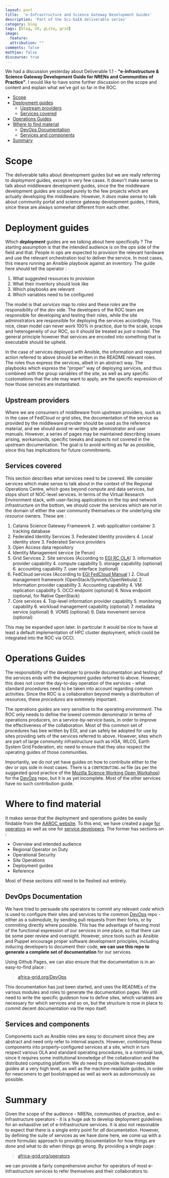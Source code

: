 ```yaml
---
layout: post
title:  'e-Infrastructure and Science Gateway Development Guides'
description: 'Part of the Sci-GaIA deliverable series'
category: blog
tags: [blog, VO, gLite, grid]
image:
  feature:
  attribution: ""
comments: false
mathjax: false
discourse: true
---
```


We had a discussion yesterday about Deliverable 1.1 - **"e-Infrastructure & Science Gateway Development Guide for NRENs and Communities of Practice"**. I would like to have some further discussion on the scope and content and explain what we've got so far in the ROC.
<!-- TOC depthFrom:1 depthTo:6 withLinks:1 updateOnSave:1 orderedList:0 -->

- [Scope](#scope)
- [Deployment guides](#deployment-guides)
	- [Upstream providers](#upstream-providers)
	- [Services covered](#services-covered)
- [Operations Guides](#operations-guides)
- [Where to find material](#where-to-find-material)
	- [DevOps Documentation](#devops-documentation)
	- [Services and components](#services-and-components)
- [Summary](#summary)

<!-- /TOC -->
# Scope

The deliverable talks about development guides but we are really referring to _deployment_ guides, except in very few cases. It doesn't make sense to talk about middleware development guides, since the the middleware development guides are scoped purely to the few projects which are actually developing the middleware. However, it _does_ make sense to talk about community portal and science gateway development guides, I think, since these are always somewhat different from each other.

# Deployment guides

Which ***deployment*** guides are we talking about here specifically ? The starting assumption is that the intended audience is on the *ops* side of the field and that. People in ops are expected to provision the relevant hardware and use the relevant orchestration tool to deliver the service. In most cases, this means running an Ansible playbook against an inventory. The guide here should tell the operator :

  1. What suggested resources to provision
  1. What their inventory should look like
  1. Which playbooks are relevant
  1. Which variables need to be configured

The model is that _services_ map to _roles_ and these _roles_ are the responsibility of the _dev_ side. The developers of the ROC team are responsible for developing and testing their roles, while the site administrators are responsible for deploying the services accordingly. This nice, clean model can never work 100% in practice, due to the scale, scope and heterogeneity of our ROC, so it  should be treated as _just a model_. The general principle however that services are encoded into something that is executable should be upheld.

In the case of services deployed with Ansible, the information and required action referred to above should be written in the README relevant roles. The roles thus express the services, albeit in an abstract way. The playbooks which express the "proper" way of deploying services, and thus combined with the group variables of the site, as well as any specific customations that the site may want to apply, are the specific expression of how those services are instantiated.

## Upstream providers

Where we are consumers of middleware from upstream providers, such as in the case of FedCloud or grid sites, the documentation of the service as provided by the middleware provider should be used as the reference material, and we should avoid re-writing site administrator and user manuals. However, a series of pages may be maintained describing issues arising, workarounds, specific tweaks and aspects _not_ covered in the upstream documentation. The goal is to avoid writing as far as possible, since this has implications for future commitments.


## Services covered

This section describes what services need to be covered. We consider services which make sense to talk about in the context of the Regional Operations Centre, which goes beyond compute and data services, but stops short of NOC-level services. In terms of the Virtual Research Environment stack, with user-facing applications on the top and network infrastructure on the bottom, we should cover the services which are _not_ in the domain of either the user community themselves or the underlying site _resource_ owners. These are :

  1. Catania Science Gateway Framework
    2. web application container
    3. tracking database
  2. Federated Identity Services
    3. Federated Identity providers
    4. Local identity store
    3. Federated Service providers
  1. Open Access data repository
  2. Identity Management service (ie Perun)
  1. Grid Services
    2. Site services (According to [EGI RC OLA](https://documents.egi.eu/document/31))
      3. information provider capability
      4. compute capability
      5. storage capability (optional)
      6. accounting capability
      7. user interface (optional)
  1. FedCloud services (According to [EGI FedCloud Manual](https://wiki.egi.eu/wiki/MAN10) )
    2. Cloud management framework (OpenStack/Synnefo/OpenNebula)
    2. Information provider capability
    3. Accounting capability
    4. VM replication capability
    5. OCCI endpoint (optional)
    6. Nova endpoint (optional, for Native OpenStack)
  3. Core services
    4. Top-level information provider capability
    5. monitoring capability
    6. workload management capability (optional)
    7. metadata service (optional)
    8. VOMS (optional)
    9. Data movement service (optional)

This may be expanded upon later. In particular it would be nice to have at least a default implementation of HPC cluster deployment, which could be integrated into the ROC via OCCI.

# Operations Guides

The responsibility of the developer to provide documentation and testing of the services ends with the deployment guides referred to above. However, this does not cover the day-to-day operation of the services - what standard procedures need to be taken into account regarding common activities. Since the ROC is a collaboration beyond merely a distribution of resources, these _procedures_ are extremely important.

The operations _guides_ are very sensitive to the operating _environment_. The ROC only needs to define the lowest common denominator in terms of operations producers, on a service-by-service basis, in order to improve the effectiveness of the collaboration. Most of this common set of procedures has  bee written by EGI, and can safely be adopted for use by sites providing sets of the services referred to above. However, sites which are part of large community infrastructure such as H3A, WLCG, Earth System Grid Federation, etc need to ensure that they _also_ respect the operating guides of those communities.

Importantly, we do _not_ yet have guides on how to contribute either to the dev or ops side in most cases. There is a `CONTRIBUTING.md` file (as per the suggested good practice of the [Mozilla Science Working Open Workshop](http://mozillascience.github.io/working-open-workshop/contributing/)) for the [DevOps](https://github.com/AAROC/DevOps) repo,  but it is as yet incomplete. Most of  the other services have no such contribution guide.

# Where to find material

It makes sense that the deployment and operations guides be easily findable from the [AAROC website](https://www.africa-grid.org). To this end, we have created a page [for operators](http://www.africa-grid.org/operators) as well as one for [service developers](http://www.africa-grid.org/developers). The former has sections on :

  * Overview and intended audience
  * Regional Operator on Duty
  * Operational Security
  * Site Operations
  * Deployment guides
  * Reference

Most of these sections still need to be fleshed out entirely.

## DevOps Documentation

We have tried to persuade site operators to commit any relevant _code_ which is used to configure their sites and services to the common [DevOps](https://github.com/AAROC/DevOps) repo - either as a submodule, by sending pull requests from their forks, or by commiting directly where possible. This has the advantage of having most of the functional expression of our services in one place, so that there can be some peer review and oversight. However, since tools such as Ansible and Puppet encourage proper software development principles, including inducing developers to document their code, **we can use this repo to generate a complete set of documentation** for our services.

Using Github Pages, we can also ensure that the documentation is in an easy-to-find place :

> [africa-grid.org/DevOps](https://www.africa-grid.org/DevOps)

This documentation has just been started, and uses the READMEs of the various modules and roles to generate the documentation pages. We still need to write the specific guideson how to define sites, which variables are necessary for which services and so on, but the structure is now in place to commit decent documentation via the repo itself.

## Services and components

Components such as Ansible roles are easy to document since they are abstract and need only refer to internal aspects. However, combining  these components into properly-configured services at  a site, which in turn respect various OLA and standard operating procedures, is a nontrivial task, since it requires some institutional knowledge of the collaboration and the distributed computing platform. We _do_ need to provide human-readable guides at a very high level, as well as the machine-readable guides, in order for newcomers to get bootstrapped as well as work as autonomously as possible.

# Summary

Given the scope of the audience - NRENs, communities of practice, and e-Infrastructure operators - it is a huge ask to develop deployment guidelines for an exhaustive set of e-Infrastructure services. It is also not reasonable to expect that there is a single entry point for _all_ documentation. However, by defining the suite of services as we have done here, we come up with a more formulaic approach to providing documentation for how things are _done_ and what to do when things go wrong. By providing a single page :

> [africa-grid.org/operators](http://www.africa-grid.org/operators)

we can provide a fairly comprehensive anchor for operators of most e-Infrastructure services to refer themselves and their collaborators to. 
